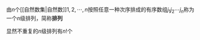 由$n$个[[自然数集|自然数]]$1,2,\cdots,n$按照任意一种次序排成的有序数组$j_1j_2\cdots j_n$称为一个$n$级排列，简称**排列**

显然不重复的$n$级排列有$n!$个